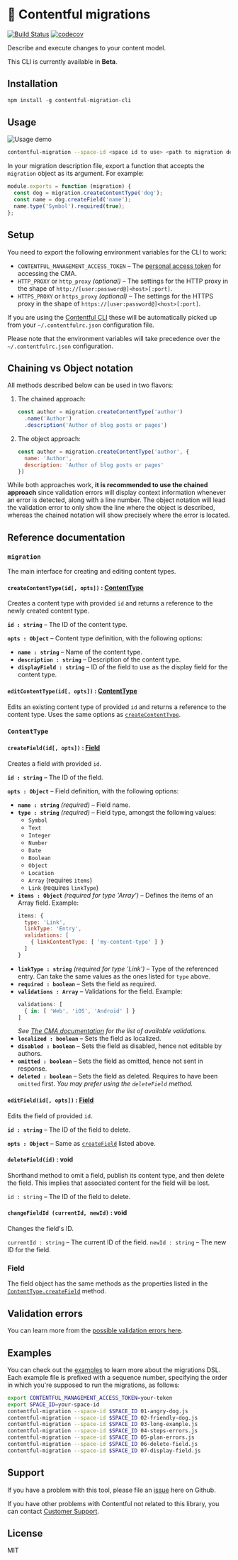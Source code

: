 🚚  Contentful migrations
===============

[![Build Status](https://travis-ci.org/contentful/migration-cli.svg?branch=master)](https://travis-ci.org/contentful/migration-cli) [![codecov](https://codecov.io/gh/contentful/migration-cli/branch/master/graph/badge.svg)](https://codecov.io/gh/contentful/migration-cli)

Describe and execute changes to your content model.

This CLI is currently available in **Beta**.

## Installation

```js
npm install -g contentful-migration-cli
```

## Usage

![Usage demo](examples/demo.gif)

```sh
contentful-migration --space-id <space id to use> <path to migration description file>
```

In your migration description file, export a function that accepts the `migration` object as its argument. For example:

```javascript
module.exports = function (migration) {
  const dog = migration.createContentType('dog');
  const name = dog.createField('name');
  name.type('Symbol').required(true);
};
```

## Setup

You need to export the following environment variables for the CLI to work:
- `CONTENTFUL_MANAGEMENT_ACCESS_TOKEN` – The [personal access token](https://www.contentful.com/developers/docs/references/content-management-api/#/reference/personal-access-tokens/personal-access-token) for accessing the CMA.
- `HTTP_PROXY` or `http_proxy` _(optional)_ – The settings for the HTTP proxy in the shape of `http://[user:password@]<host>[:port]`.
- `HTTPS_PROXY` or `https_proxy` _(optional)_ – The settings for the HTTPS proxy in the shape of `https://[user:password@]<host>[:port]`.

If you are using the [Contentful CLI](https://www.npmjs.com/package/contentful-cli) these will be automatically picked up from your `~/.contentfulrc.json` configuration file.

Please note that the environment variables will take precedence over the `~/.contentfulrc.json` configuration.

## Chaining vs Object notation

All methods described below can be used in two flavors:
 1. The chained approach:
    ```javascript
    const author = migration.createContentType('author')
      .name('Author')
      .description('Author of blog posts or pages')
    ```
 2. The object approach:
    ```javascript
    const author = migration.createContentType('author', {
      name: 'Author',
      description: 'Author of blog posts or pages'
    })
    ```
While both approaches work, **it is recommended to use the chained approach** since validation errors will display context information whenever an error is detected, along with a line number. The object notation will lead the validation error to only show the line where the object is described, whereas the chained notation will show precisely where the error is located.

## Reference documentation

### `migration`

The main interface for creating and editing content types.

#### `createContentType(id[, opts])` : [ContentType](#contenttype)

Creates a content type with provided `id` and returns a reference to the newly created content type.

**`id : string`** – The ID of the content type.

**`opts : Object`** – Content type definition, with the following options:
- **`name : string`** – Name of the content type.
- **`description : string`** – Description of the content type.
- **`displayField : string`** – ID of the field to use as the display field for the content type.

#### `editContentType(id[, opts])` : [ContentType](#contenttype)

Edits an existing content type of provided `id` and returns a reference to the content type.
Uses the same options as [`createContentType`](#createcontenttypeid--string-opts--object--contenttype).

### `ContentType`

#### `createField(id[, opts])` : [Field](#field)

Creates a field with provided `id`.

**`id : string`** – The ID of the field.

**`opts : Object`** – Field definition, with the following options:
- **`name : string`** _(required)_ – Field name.
- **`type : string`** _(required)_ – Field type, amongst the following values:
  - `Symbol`
  - `Text`
  - `Integer`
  - `Number`
  - `Date`
  - `Boolean`
  - `Object`
  - `Location`
  - `Array` (requires `items`)
  - `Link` (requires `linkType`)
- **`items : Object`** _(required for type 'Array')_ – Defines the items of an Array field.
  Example:
  ```javascript
  items: {
    type: 'Link',
    linkType: 'Entry',
    validations: [
      { linkContentType: [ 'my-content-type' ] }
    ]
  }
  ```
- **`linkType : string`** _(required for type 'Link')_ – Type of the referenced entry.
  Can take the same values as the ones listed for `type` above.
- **`required : boolean`** – Sets the field as required.
- **`validations : Array`** – Validations for the field.
  Example:
  ```javascript
  validations: [
    { in: [ 'Web', 'iOS', 'Android' ] }
  ]
  ```
  _See [The CMA documentation](https://www.contentful.com/developers/docs/references/content-management-api/#/reference/content-types/content-type) for the list of available validations._
- **`localized : boolean`** – Sets the field as localized.
- **`disabled : boolean`** – Sets the field as disabled, hence not editable by authors.
- **`omitted : boolean`** – Sets the field as omitted, hence not sent in response.
- **`deleted : boolean`** – Sets the field as deleted. Requires to have been `omitted` first.
  _You may prefer using the `deleteField` method._

#### `editField(id[, opts])` : [Field](#field)

Edits the field of provided `id`.

**`id : string`** – The ID of the field to delete.

**`opts : Object`** – Same as [`createField`](#createfieldid--string-opts--object--field) listed above.

#### `deleteField(id)` : void

Shorthand method to omit a field, publish its content type, and then delete the field.
This implies that associated content for the field will be lost.

`id : string` – The ID of the field to delete.

#### `changeFieldId (currentId, newId)` : void

Changes the field's ID.

`currentId : string` – The current ID of the field.
`newId : string` – The new ID for the field.

### Field

The field object has the same methods as the properties listed in the [`ContentType.createField`](#createfieldid--string-opts--object--field) method.

## Validation errors

You can learn more from the [possible validation errors here](./docs/validation.md).

## Examples

You can check out the [examples](/examples) to learn more about the migrations DSL.
Each example file is prefixed with a sequence number, specifying the order in which you're supposed to run the migrations, as follows:

```bash
export CONTENTFUL_MANAGEMENT_ACCESS_TOKEN=your-token
export SPACE_ID=your-space-id
contentful-migration --space-id $SPACE_ID 01-angry-dog.js
contentful-migration --space-id $SPACE_ID 02-friendly-dog.js
contentful-migration --space-id $SPACE_ID 03-long-example.js
contentful-migration --space-id $SPACE_ID 04-steps-errors.js
contentful-migration --space-id $SPACE_ID 05-plan-errors.js
contentful-migration --space-id $SPACE_ID 06-delete-field.js
contentful-migration --space-id $SPACE_ID 07-display-field.js
```

## Support

If you have a problem with this tool, please file an [issue](https://github.com/contentful/migration-cli/issues/new) here on Github.

If you have other problems with Contentful not related to this library, you can contact [Customer Support](https://support.contentful.com).

## License

MIT
